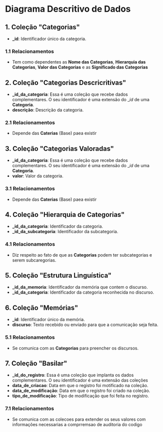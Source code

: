 # Diagrama Descritivo de Dados

## 1. **Coleção "Categorias"**

- **_id**: Identificador único da categoria.

### 1.1 Relacionamentos

- Tem como dependentes as **Nome das Categorias**, **Hierarquia das Categorias**, **Valor das Categorias** e as **Significado das Categorias**

## 2. **Coleção "Categorias Descricritivas"**

- **_id_da_categoria**: Essa é uma coleção que recebe dados complementares. O seu identificador é uma extensão do __id_ de uma **Categoria**.
- **descrição**: Descrição da categoria.

### 2.1 Relacionamentos

- Depende das **Caterias** (Base) paea existir

## 3. **Coleção "Categorias Valoradas"**

- **_id_da_categoria**: Essa é uma coleção que recebe dados complementares. O seu identificador é uma extensão do __id_ de uma **Categoria**.
- **valor**: Valor da categoria.

### 3.1 Relacionamentos

- Depende das **Caterias** (Base) paea existir

## 4. **Coleção "Hierarquia de Categorias"**

- **_id_da_categoria**: Identificador da categoria.
- **_id_da_subcategoria**: Identificador da subcategoria.

### 4.1 Relacionamentos

- Diz respeito ao fato de que as **Categorias** podem ter subcategorias e serem subcaregorias.

## 5. **Coleção "Estrutura Linguística"**

- **_id_da_memoria**: Identificador da memória que contem o discurso.
- **_id_da_categoria**: Identificador da categoria reconhecida no discurso.

## 6. **Coleção "Memórias"**

- **_id**: Identificador único da memória.
- **discurso**: Texto recebido ou enviado para que a comunicação seja feita.

### 5.1 Relacionamentos

- Se comunica com as **Categorias** para preencher os discursos.

## 7. **Coleção "Basilar"**

- **_id_do_registro**: Essa é uma coleção que implanta os dados complementares. O seu identificador é uma extensão das coleções
- **data_de_criacao**: Data em que o registro foi motificado na coleção.
- **data_de_modificação**: Data em que o registro foi criado na coleção.
- **tipo_de_modificação**: Tipo de modificação que foi feita no registro.

### 7.1 Relacionamentos

- Se comunica com as colecoes para extender os seus valores com informações necessarias a comprremsao de auditoria do codigo